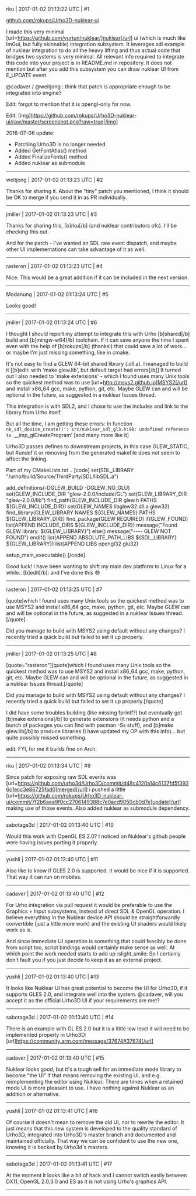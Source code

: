 rku | 2017-01-02 01:13:22 UTC | #1

[github.com/rokups/Urho3D-nuklear-ui](https://github.com/rokups/Urho3D-nuklear-ui)

I made this very minimal [url=https://github.com/vurtun/nuklear/]nuklear[/url] ui (which is much like ImGui, but fully skinnable) integration subsystem. It leverages sdl example of nuklear integration to do all the heavy lifting and thus actual code that bridges two systems is very minimal. All relevant info  required to integrate this code into your project is in README.md in repository. It does not mention but after you add this subsystem you can draw nuklear UI from E_UPDATE event.

@cadaver / @weitjong : think that patch is appropriate enough to be integrated into engine?

Edit: forgot to mention that it is opengl-only for now.

Edit:
[img]https://github.com/rokups/Urho3D-nuklear-ui/raw/master/screenshot.png?raw=true[/img]

2016-07-06 update:
* Patching Urho3D is no longer needed
* Added GetFontAtlas() method
* Added FinalizeFonts() method
* Added nuklear as submodule

-------------------------

weitjong | 2017-01-02 01:13:23 UTC | #2

Thanks for sharing it. About the "tiny" patch you mentioned, I think it should be OK to merge if you send it in as PR individually.

-------------------------

jmiller | 2017-01-02 01:13:23 UTC | #3

Thanks for sharing this, [b]rku[/b] (and nuklear contributors ofc). I'll be checking this out.

And for the patch - I've wanted an SDL raw event dispatch, and maybe other UI implementations can take advantage of it as well.

-------------------------

rasteron | 2017-01-02 01:13:23 UTC | #4

Nice. This would be a great addition if it can be included in the next version.

-------------------------

Modanung | 2017-01-02 01:13:24 UTC | #5

Looks good!

-------------------------

jmiller | 2017-01-02 01:13:24 UTC | #6

I thought I should report my attempt to integrate this with Urho [b]shared[/b] build and [b]mingw-w64[/b] toolchain. If it can save anyone the time I spent even with the help of [b]rokups[/b] (thanks!) that could save a lot of work... or maybe I'm just missing something, like in cmake.

It's not easy to find a GLEW 64-bit shared library (.dll.a). I managed to build it [[b]edit: with 'make glew.lib', but default target had errors[/b]]
It turned out I also needed to 'make extensions' - which I found uses many Unix tools so the quickest method was to use [url=http://msys2.github.io]MSYS2[/url] and install x86_64 gcc, make, python, git, etc.
Maybe GLEW can and will be optional in the future, as suggested in a nuklear Issues thread.

This integration is with SDL2, and I chose to use the includes and link to the library from Urho itself.

But all the time, I am getting these errors:
In function `nk_sdl_device_create()':
src/nuklear_sdl_gl3.h:98: undefined reference to `__imp_glCreateProgram' [and many more like it]

Urho3D passes defines to downstream projects, in this case GLEW_STATIC, but #undef it or removing from the generated makefile does not seem to affect the linking.

Part of my CMakeLists.txt ..
[code]
set(SDL_LIBRARY "/urho/build/Source/ThirdParty/SDL/libSDL.a")

add_definitions(-DGLEW_BUILD -DGLEW_NO_GLU)
set(GLEW_INCLUDE_DIR "glew-2.0.0/include/GL")
set(GLEW_LIBRARY_DIR "glew-2.0.0/lib")
find_path(GLEW_INCLUDE_DIR glew.h
  PATHS ${GLEW_INCLUDE_DIR})
set(GLEW_NAMES libglew32.dll.a glew32)
find_library(GLEW_LIBRARY
  NAMES ${GLEW_NAMES}
  PATHS ${GLEW_LIBRARY_DIR})
find_package(GLEW REQUIRED)
if(GLEW_FOUND)
  list(APPEND INCLUDE_DIRS ${GLEW_INCLUDE_DIR})
  message("Found GLEW library: ${GLEW_LIBRARY}")
else()
  message("---- GLEW NOT FOUND")
endif()
list(APPEND ABSOLUTE_PATH_LIBS ${SDL_LIBRARY} ${GLEW_LIBRARY})
list(APPEND LIBS opengl32 glu32)

setup_main_executable()
[/code]

Good luck!
I have been wanting to shift my main dev platform to Linux for a while..  [b]edit[/b]: and I've done this  :sunglasses:

-------------------------

rasteron | 2017-01-02 01:13:25 UTC | #7

[quote]which I found uses many Unix tools so the quickest method was to use MSYS2 and install x86_64 gcc, make, python, git, etc.
Maybe GLEW can and will be optional in the future, as suggested in a nuklear Issues thread.[/quote]

Did you manage to build with MSYS2 using default without any changes? I recently tried a quick build but failed to set it up properly.

-------------------------

jmiller | 2017-01-02 01:13:25 UTC | #8

[quote="rasteron"][quote]which I found uses many Unix tools so the quickest method was to use MSYS2 and install x86_64 gcc, make, python, git, etc.
Maybe GLEW can and will be optional in the future, as suggested in a nuklear Issues thread.[/quote]

Did you manage to build with MSYS2 using default without any changes? I recently tried a quick build but failed to set it up properly.[/quote]

I did have some troubles building (like missing fprintf?) but eventually got [b]make extensions[/b] to generate extensions (it needs python and a bunch of packages you can find with pacman -Ss stuff), and [b]make glew.lib[/b] to produce libraries (I have updated my OP with this info)... but quite possibly missed something.

edit: FYI, for me it builds fine on Arch.

-------------------------

rku | 2017-01-02 01:13:34 UTC | #9

Since patch for exposing raw SDL events was [url=https://github.com/urho3d/Urho3D/commit/d48c4120a14c6137fd5f3926c1ecc3e86725fad0]merged[/url] i pushed a little [url=https://github.com/rokups/Urho3D-nuklear-ui/commit/7f2b6aea9f0cc2706149388c7e0acd9050cb0d7e]update[/url] making use of those events. Also added nuklear as submodule dependency.

-------------------------

sabotage3d | 2017-01-02 01:13:40 UTC | #10

Would this work with OpenGL ES 2.0? I noticed on Nuklear's github people were having issues porting it properly.

-------------------------

yushli | 2017-01-02 01:13:40 UTC | #11

Also like to know if GLES 2.0 is supported. It would be nice if it is supported. That way it can run on mobiles.

-------------------------

cadaver | 2017-01-02 01:13:40 UTC | #12

For Urho integration via pull request it would be preferable to use the Graphics + Input subsystems, instead of direct SDL & OpenGL operation. I believe everything in the Nuklear device API should be straightforwardly convertible (just a little more work) and the existing UI shaders would likely work as is.

And since immediate UI operation is something that could feasibly be done from script too, script bindings would certainly make sense as well. At which point the work needed starts to add up :slight_smile: So I certainly don't fault you if you just decide to keep it as an external project.

-------------------------

yushli | 2017-01-02 01:13:40 UTC | #13

It looks like Nuklear UI has great potential to become the UI for Urho3D, if it supports GLES 2.0, and integrate well into the system.  @cadaver, will you accept it as the official Urho3D UI if your requirements are met?

-------------------------

sabotage3d | 2017-01-02 01:13:40 UTC | #14

There is an example with GL ES 2.0 but it is a little low level it will need to be implemented properly in Urho3D: [url]https://community.arm.com/message/37674#37674[/url]

-------------------------

cadaver | 2017-01-02 01:13:40 UTC | #15

Nuklear looks good, but it's a tough sell for an immediate mode library to become "the UI" if that means removing the existing UI, and e.g. reimplementing the editor using Nuklear. There are times when a retained mode UI is more pleasant to use. I have nothing against Nuklear as an addition or alternative.

-------------------------

yushli | 2017-01-02 01:13:41 UTC | #16

Of course it doesn't mean to remove the old UI, nor to rewrite the editor. It just means that this new system is developed to the quality standard of Urho3D, integrated into Urho3D's master branch and documented and maintained officially. That way we can be confident to use the new one, knowing it is backed by Urho3d's masters.

-------------------------

sabotage3d | 2017-01-02 01:13:41 UTC | #17

At the moment it looks like a bit of hack and I cannot switch easily between DX11, OpenGL 2.0,3.0 and ES as it is not using Urho's graphics API.

-------------------------

